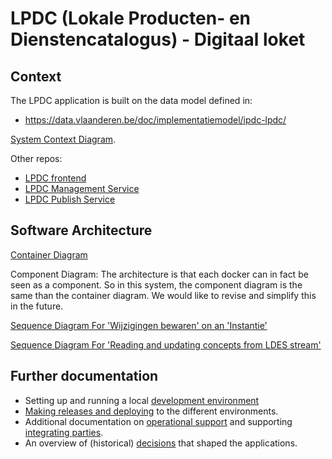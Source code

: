 # LPDC (Lokale Producten- en Dienstencatalogus) - Digitaal loket

## Context

The LPDC application is built on the data model defined in:
* https://data.vlaanderen.be/doc/implementatiemodel/ipdc-lpdc/

[System Context Diagram](https://miro.com/app/board/uXjVPrXQm7w=/?moveToWidget=3458764559416630047&cot=14).

Other repos:
- [LPDC frontend](https://github.com/lblod/frontend-lpdc)
- [LPDC Management Service](https://github.com/lblod/lpdc-management-service)
- [LPDC Publish Service](https://github.com/lblod/lpdc-publish-service)

## Software Architecture

[Container Diagram](https://miro.com/app/board/uXjVPrXQm7w=/?moveToWidget=3458764558708522486&cot=14)

Component Diagram: The architecture is that each docker can in fact be seen as a component. So in this system, the component diagram is the same than the container diagram. We would like to revise and simplify this in the future.

[Sequence Diagram For 'Wijzigingen bewaren' on an 'Instantie'](https://miro.com/app/board/uXjVPrXQm7w=/?moveToWidget=3458764559335291592&cot=14)

[Sequence Diagram For 'Reading and updating concepts from LDES stream'](https://miro.com/app/board/uXjVPrXQm7w=/?moveToWidget=3458764559654392138&cot=14)

## Further documentation

- Setting up and running a local [development environment](docs/development-environment.md)
- [Making releases and deploying](docs/deployment.md) to the different environments.
- Additional documentation on [operational support](docs/operation-support/operation-support.md) and supporting [integrating parties](docs/integrerende-gemeentes.md).
- An overview of (historical) [decisions](docs/adr/adrs.md) that shaped the applications.
